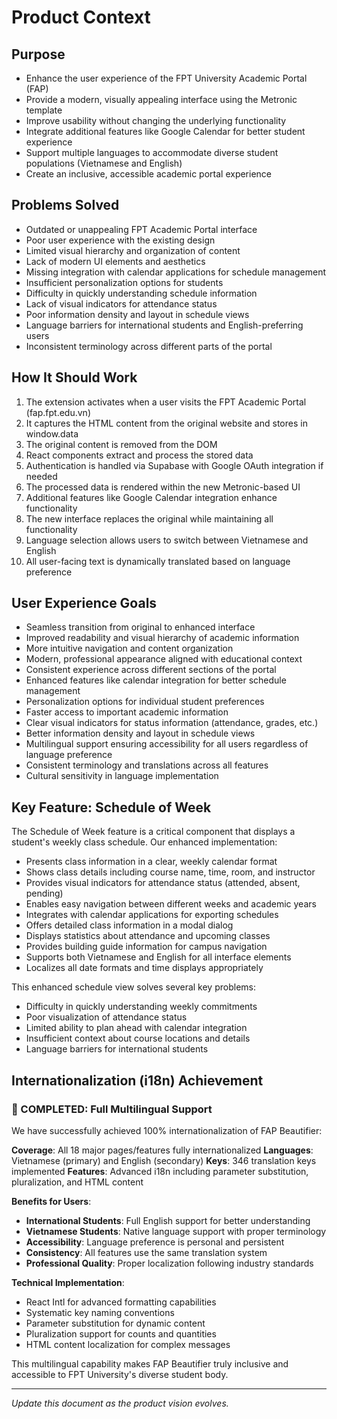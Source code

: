 # Product Context

## Purpose
- Enhance the user experience of the FPT University Academic Portal (FAP)
- Provide a modern, visually appealing interface using the Metronic template
- Improve usability without changing the underlying functionality
- Integrate additional features like Google Calendar for better student experience
- Support multiple languages to accommodate diverse student populations (Vietnamese and English)
- Create an inclusive, accessible academic portal experience

## Problems Solved
- Outdated or unappealing FPT Academic Portal interface
- Poor user experience with the existing design
- Limited visual hierarchy and organization of content
- Lack of modern UI elements and aesthetics
- Missing integration with calendar applications for schedule management
- Insufficient personalization options for students
- Difficulty in quickly understanding schedule information
- Lack of visual indicators for attendance status
- Poor information density and layout in schedule views
- Language barriers for international students and English-preferring users
- Inconsistent terminology across different parts of the portal

## How It Should Work
1. The extension activates when a user visits the FPT Academic Portal (fap.fpt.edu.vn)
2. It captures the HTML content from the original website and stores in window.data
3. The original content is removed from the DOM
4. React components extract and process the stored data
5. Authentication is handled via Supabase with Google OAuth integration if needed
6. The processed data is rendered within the new Metronic-based UI
7. Additional features like Google Calendar integration enhance functionality
8. The new interface replaces the original while maintaining all functionality
9. Language selection allows users to switch between Vietnamese and English
10. All user-facing text is dynamically translated based on language preference

## User Experience Goals
- Seamless transition from original to enhanced interface
- Improved readability and visual hierarchy of academic information
- More intuitive navigation and content organization
- Modern, professional appearance aligned with educational context
- Consistent experience across different sections of the portal
- Enhanced features like calendar integration for better schedule management
- Personalization options for individual student preferences
- Faster access to important academic information
- Clear visual indicators for status information (attendance, grades, etc.)
- Better information density and layout in schedule views
- Multilingual support ensuring accessibility for all users regardless of language preference
- Consistent terminology and translations across all features
- Cultural sensitivity in language implementation

## Key Feature: Schedule of Week
The Schedule of Week feature is a critical component that displays a student's weekly class schedule. Our enhanced implementation:

- Presents class information in a clear, weekly calendar format
- Shows class details including course name, time, room, and instructor
- Provides visual indicators for attendance status (attended, absent, pending)
- Enables easy navigation between different weeks and academic years
- Integrates with calendar applications for exporting schedules
- Offers detailed class information in a modal dialog
- Displays statistics about attendance and upcoming classes
- Provides building guide information for campus navigation
- Supports both Vietnamese and English for all interface elements
- Localizes all date formats and time displays appropriately

This enhanced schedule view solves several key problems:
- Difficulty in quickly understanding weekly commitments
- Poor visualization of attendance status
- Limited ability to plan ahead with calendar integration
- Insufficient context about course locations and details
- Language barriers for international students

## Internationalization (i18n) Achievement

### 🎉 COMPLETED: Full Multilingual Support
We have successfully achieved 100% internationalization of FAP Beautifier:

**Coverage**: All 18 major pages/features fully internationalized
**Languages**: Vietnamese (primary) and English (secondary)
**Keys**: 346 translation keys implemented
**Features**: Advanced i18n including parameter substitution, pluralization, and HTML content

**Benefits for Users**:
- **International Students**: Full English support for better understanding
- **Vietnamese Students**: Native language support with proper terminology
- **Accessibility**: Language preference is personal and persistent
- **Consistency**: All features use the same translation system
- **Professional Quality**: Proper localization following industry standards

**Technical Implementation**:
- React Intl for advanced formatting capabilities
- Systematic key naming conventions
- Parameter substitution for dynamic content
- Pluralization support for counts and quantities
- HTML content localization for complex messages

This multilingual capability makes FAP Beautifier truly inclusive and accessible to FPT University's diverse student body.

---
*Update this document as the product vision evolves.* 